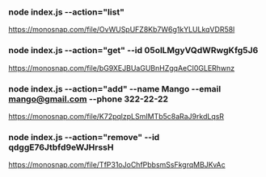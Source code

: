 ### node index.js --action="list"

https://monosnap.com/file/OvWUSpUFZ8Kb7W6g1kYLULkqVDR58l

### node index.js --action="get" --id 05olLMgyVQdWRwgKfg5J6

https://monosnap.com/file/bG9XEJBUaGUBnHZgqAeCI0GLERhwnz

### node index.js --action="add" --name Mango --email mango@gmail.com --phone 322-22-22

https://monosnap.com/file/K72pqlzpLSmIMTb5c8aRaJ9rkdLqsR

### node index.js --action="remove" --id qdggE76Jtbfd9eWJHrssH

https://monosnap.com/file/TfP31oJoChfPbbsmSsFkgrqMBJKvAc
